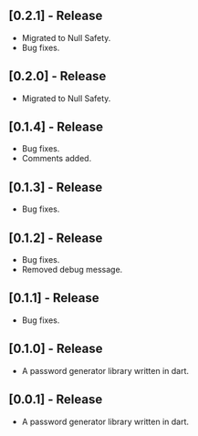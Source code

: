 ## [0.2.1] - Release

* Migrated to Null Safety.
* Bug fixes.

## [0.2.0] - Release

* Migrated to Null Safety.

## [0.1.4] - Release

* Bug fixes.
* Comments added.

## [0.1.3] - Release

* Bug fixes.

## [0.1.2] - Release

* Bug fixes.
* Removed debug message.

## [0.1.1] - Release

* Bug fixes.

## [0.1.0] - Release

* A password generator library written in dart.

## [0.0.1] - Release

* A password generator library written in dart.